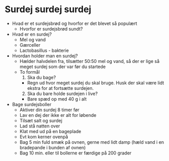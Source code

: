 # Surdej surdej surdej

- Hvad er et surdejsbrød og hvorfor er det blevet så populært
  - Hvorfor er surdejsbrød sundt?
- Hvad er en surdej?
  - Mel og vand
  - Gærceller
  - Lactobasillus - bakterie
- Hvordan holder man en surdej?
  - Hælder halvdelen fra, tilsætter 50:50 mel og vand, så der er lige så meget surdej som der var før du startede
  - To formål
    1. Ska du bage?
      - Regn ud hvor meget surdej du skal bruge. Husk der skal være lidt ekstra for at fortsætte surdejen.
    2. Ska du bare holde surdejen i live?
      - Bare spæd op med 40 g i alt
- Bage surdejsboller
  - Aktiver din surdej 8 timer før
  - Lav en dej der ikke er alt for løbende
  - Tilsæt salt og surdej
  - Lad stå natten over
  - Klat med ud på en bageplade
  - Evt kom kerner ovenpå
  - Bag 5 min fuld smæk på ovnen, gerne med lidt damp (hæld vand i en bradepande i bunden af ovnen)
  - Bag 10 min. eller til bollerne er færdige på 200 grader
  
